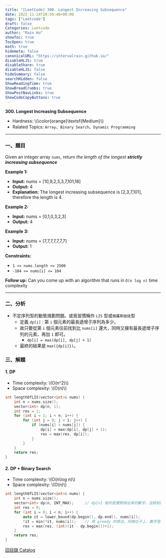 ```yaml
---
title: "[LeetCode] 300. Longest Increasing Subsequence"
date: 2022-11-24T20:59:40+08:00
tags: ["Leetcode"]
draft: false
Categories: Leetcode
author: "Rain Hu"
showToc: true
TocOpen: true
math: true
hidemeta: false
canonicalURL: "https://intervalrain.github.io/"
disableHLJS: true
disableShare: true
disableHLJS: false
hideSummary: false
searchHidden: false
ShowReadingTime: true
ShowBreadCrumbs: true
ShowPostNavLinks: true
ShowCodeCopyButtons: true
---
```

**300. Longest Increasing Subsequence**
+ Hardness: \\(\color{orange}\textsf{Medium}\\)
+ Ralated Topics: `Array`、`Binary Search`、`Dynamic Programming`
---
### 一、題目
Given an integer array `nums`, return *the length of the longest ***strictly increasing subsequence****

**Example 1:**  
+ **Input:** nums = [10,9,2,5,3,7,101,18]
+ **Output:** 4
+ **Explanation:** The longest increasing subsequence is [2,3,7,101], therefore the length is 4.

**Example 2:**
+ **Input:** nums = [0,1,0,3,2,3]
+ **Output:** 4

**Example 3:**
+ **Input:** nums = [7,7,7,7,7,7,7]
+ **Output:** 1

**Constraints:**
+ `1 <= nums.length <= 2500`
+ `-104 <= nums[i] <= 104`

**Follow up:** Can you come up with an algorithm that runs in `O(n log n)` time complexity

---

### 二、分析
+ 不定序列型的動態規劃問題。或我習慣稱作 `LIS` 型或`俄羅斯娃娃`型
    + 定義 `dp[i]：`第 `i` 個元素的最長遞增子序列為多少。
    + 故只要從第 `i` 個元素往前找到比 `nums[i]` 還大，同時又擁有最長遞增子序列的元素，再加 `1` 即可。
        + `dp[i] = max(dp[i], dp[j] + 1)`
    + 最終的結果是 `max({dp[i]})`。

### 三、解題
#### 1. DP
+ Time complexity: \\(O(n^2)\\)
+ Space complexity: \\(O(n)\\)
```C++
int lengthOfLIS(vector<int>& nums) {
    int n = nums.size();
    vector<int> dp(n, 1);
    int res = 1;
    for (int i = 1; i < n; i++) {
        for (int j = 0; j < i; j++) {
            if (nums[i] > nums[j]) {
                dp[i] = max(dp[i], dp[j] + 1);
                res = max(res, dp[i]);
            }
        }
    }
    return res;
}
```
#### 2. DP + Binary Search
+ Time complexity: \\(O(n\log n)\\)
+ Space complexity: \\(O(n)\\)
```C++
int lengthOfLIS(vector<int>& nums) {
    int n = nums.size();
    vector<int> dp(n, INT_MAX);     // dp[n] 裝的是實際排出來的數字，沒排到的位置以 INT_MAX 填滿，以使用 binary search
    int res = 0;
    for (int i = 0; i < n; i++) {
        auto it = lower_bound(dp.begin(), dp.end(), nums[i]);
        *it = min(*it, nums[i]);    // 用 greedy 的想法，同樣位子上，數字愈小，愈有可能形成最長遞增子序列
        res = max(res, (int)(it - dp.begin())+1);
    }
    return res;
}
```
[回目錄 Catalog](/leetcode)